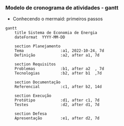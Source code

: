 ### Modelo de cronograma de atividades - gantt

* Conhecendo o mermaid: primeiros passos

```mermaid
gantt
    title Sistema de Economia de Energia
    dateFormat  YYYY-MM-DD

    section Planejamento
    Tema                :a1, 2022-10-24, 7d
    Definição           :a2, after a1, 7d

    section Requisitos
    Problemas           :b1, after a2  , 7d
    Tecnologias         :b2, after b1  ,7d

    section Documentação
    Referencial         :c1, after b2, 14d

    section Execução
    Protótipo           :d1, after c1, 7d
    Testes              :d2, after d1, 7d

    section Defesa
    Apresentação        :e1, after d2, 7d
```